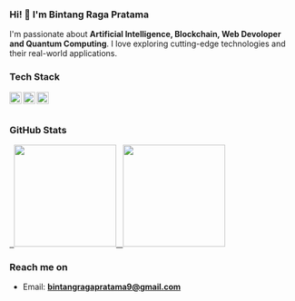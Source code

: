 ### Hi! 👋 I'm Bintang Raga Pratama  

I'm passionate about **Artificial Intelligence, Blockchain, Web Devoloper and Quantum Computing**. I love exploring cutting-edge technologies and their real-world applications.  


### **Tech Stack**

<a href="#"><img align="left" alt="Python" title="Python" width="21px" src="https://upload.wikimedia.org/wikipedia/commons/c/c3/Python-logo-notext.svg" /></a>
<a href="https://ethereum.org/en/developers/"><img align="left" alt="Ethereum" title="Ethereum" width="21px" src="https://upload.wikimedia.org/wikipedia/commons/0/05/Ethereum_logo_2014.svg" /></a>
<a href="https://www.tensorflow.org/"><img align="left" alt="TensorFlow" title="TensorFlow" width="21px" src="https://upload.wikimedia.org/wikipedia/commons/2/2d/Tensorflow_logo.svg" /></a>

<br><br>

### **GitHub Stats**

<p align="left">
<a href="https://github.com/SuryakandaRagaWistara">
  <img height="180em" src="https://github-readme-stats-eight-theta.vercel.app/api?username=SuryakandaRagaWistara&show_icons=true&theme=algolia&include_all_commits=true&count_private=true"/>
  <img height="180em" src="https://github-readme-stats-eight-theta.vercel.app/api/top-langs/?username=SuryakandaRagaWistara&layout=compact&langs_count=8&theme=algolia"/>
</a>
</p>


### **Reach me on**

- Email: **bintangragapratama9@gmail.com**
